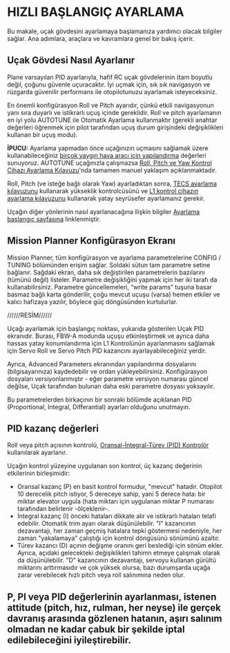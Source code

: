 # HIZLI BAŞLANGIÇ AYARLAMA

Bu makale, uçak gövdesini ayarlamaya başlamanıza yardımcı olacak bilgiler sağlar. Ana adımlara, araçlara ve kavramlara genel bir bakış içerir.

## Uçak Gövdesi Nasıl Ayarlanır

Plane varsayılan PID ayarlarıyla, hafif RC uçak gövdelerinin (tam boyutlu değil, çoğunu güvenle uçuracaktır. İyi uçmak için, sık sık navigasyon ve rüzgarda güvenilir performans ile otopilotunuzu ayarlamak isteyeceksiniz.

En önemli konfigürasyon Roll ve Pitch ayarıdır, çünkü etkili navigasyonun yanı sıra duyarlı ve istikrarlı uçuş içinde gereklidir. Roll ve pitch ayarlamanın en iyi yolu AUTOTUNE ile Otomatik Ayarlama kullanmaktır (gerekli anahtar değerleri öğrenmek için pilot tarafından uçuş durum girişindeki değişiklikleri kullanan bir uçuş modu).

**İPUCU:** Ayarlama yapmadan önce uçağınızın uçmasını sağlamak üzere kullanabileceğiniz [birçok yaygın hava aracı için yapılandırma](http://ardupilot.org/plane/docs/configuration-files-for-common-airframes.html#configuration-files-for-common-airframes) değerleri sunuyoruz. AUTOTUNE uçağınızla çalışmazsa [Roll, Pitch ve Yaw Kontrol Cihazı Ayarlama Kılavuzu](http://ardupilot.org/plane/docs/roll-pitch-controller-tuning.html#roll-pitch-controller-tuning)'nda tamamen manuel yaklaşım açıklanmaktadır.

Roll, Pitch (ve isteğe bağlı olarak Yaw) ayarladıktan sonra, [TECS ayarlama kılavuzunu](http://ardupilot.org/plane/docs/tecs-total-energy-control-system-for-speed-height-tuning-guide.html#tecs-total-energy-control-system-for-speed-height-tuning-guide) kullanarak yükseklik kontrolcüsünü ve [L1 kontrol cihazın ayarlama kılavuzunu](http://ardupilot.org/plane/docs/navigation-tuning.html#navigation-tuning) kullanarak yatay seyrüsefer ayarlamanız gerekir.

Uçağın diğer yönlerinin nasıl ayarlanacağına ilişkin bilgiler [Ayarlama başlangıç sayfasına](http://ardupilot.org/plane/docs/common-tuning.html#common-tuning) linklenmiştir.

## Mission Planner Konfigürasyon Ekranı

Mission Planner, tüm konfigürasyon ve ayarlama parametrelerine CONFIG / TUNING bölümünden erişim sağlar. Soldaki sütun tam parametre setine bağlanır. Sağdaki ekran, daha sık değiştirilen parametrelerin bazılarını (tümünü değil) listeler. Parametre değişikliğini yapmak için her iki tarafı da kullanabilirsiniz. Parametre güncellemeleri, “write params” tuşuna basar basmaz bağlı karta gönderilir, çoğu mevcut uçuşu (varsa) hemen etkiler ve kalıcı hafizaya yazılır, böylece güç döngüsünden kurtulurlar.

//////RESİM//////

Uçağı ayarlamak için başlangıç noktası, yukarıda gösterilen Uçak PID ekranıdır. Burası, FBW-A modunda uçuşu etkinleştirmek ve ayrıca daha hassas yatay konumlandırma için L1 Kontrolünün ayarlanmasını sağlamak için Servo Roll ve Servo Pitch PID kazancını ayarlayabileceğiniz yerdir.

Ayrıca, Advanced Parameters ekranından yapılandırma dosyalarını (bilgisayarınıza) kaydedebilir ve ordan yükleyebilirsiniz. Konfigürasyon dosyaları versiyonlanmıştır - eğer parametre versiyon numarası güncel değilse, Uçak tarafından bulunan daha eski parametre dosyası yoksayılır.

Bu parametrelerden birkaçının bir sonraki bölümde açıklanan PID (Proportional, Integral, Differantial) ayarları olduğunu unutmayın.

## PID kazanç değerleri

Roll veya pitch açısının kontrolü, [Oransal-İntegral-Türev (PID) Kontrolör](https://en.wikipedia.org/wiki/PID_controller) kullanılarak ayarlanır. 

Uçağın kontrol yüzeyine uygulanan son kontrol, üç kazanç değerinin etkilerinin birleşimidir:

- Oransal kazanç (P) en basit kontrol formudur, "mevcut" hatadır. Otopilot 10 derecelik pitch istiyor, 5 dereceye sahip, yani 5 derece hata: bir miktar elevator uygula (hata miktarı için uygulanan miktar P numarası tarafından belirlenir -ölçeklenir-.
- İntegral kazanç (I) önceki hataları dikkate alır ve istikrarlı hataları telafi edebilir. Otomatik trim ayarı olarak düşünülebilir. "I" kazancının dezavantajı, her zaman geçmiş hatalara tepki göstermesi nedeniyle, her zaman "yakalamaya" çalıştığı için kontrol döngüsünü sönümünü azaltır.
- Türev kazancı (D) açının değişme oranını geri beslediği için sönüm ekler. Ayrıca, açıdaki gelecekteki değişiklikleri tahimn etmeye çalışmak olarak da düşünülebilir. "D" kazancının dezavantajı, servoyu kullanan gürültü miktarını arttırmasıdır ve çok yüksek olursa, bazı durumşarda uçağa zarar verebilecek hızlı pitch veya roll salınımına neden olur.


P, PI veya PID değerlerinin ayarlanması, istenen attitude (pitch, hız, rulman, her neyse) ile gerçek davranış arasında gözlenen hatanın, aşırı salınım olmadan ne kadar çabuk bir şekilde iptal edilebileceğini iyileştirebilir.
-

